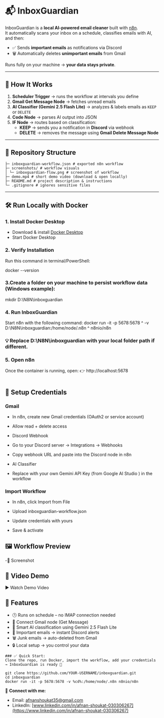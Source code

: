 # 📬 InboxGuardian  

InboxGuardian is a **local AI-powered email cleaner** built with [n8n](https://n8n.io/).  
It automatically scans your inbox on a schedule, classifies emails with AI, and then:  

- ✅ Sends **important emails** as notifications via Discord  
- 🗑️ Automatically deletes **unimportant emails** from Gmail  

Runs fully on your machine → **your data stays private**.  

---

## 🚀 How It Works  

1. **Scheduler Trigger** → runs the workflow at intervals you define  
2. **Gmail Get Message Node** → fetches unread emails  
3. **AI Classifier (Gemini 2.5 Flash Lite)** → analyzes & labels emails as `KEEP` or `DELETE`  
4. **Code Node** → parses AI output into JSON  
5. **IF Node** → routes based on classification:  
   - **KEEP** → sends you a notification in **Discord** via webhook  
   - **DELETE** → removes the message using **Gmail Delete Message Node**  

---

## 📂 Repository Structure  

```
├─ inboxguardian-workflow.json # exported n8n workflow
├─ screenshots/ # workflow visuals
│ └─ inboxguardian-flow.png # screenshot of workflow
├─ demo.mp4 # short demo video (download & open locally)
├─ README.md # project description & instructions
└─ .gitignore # ignores sensitive files
```


---

## 🛠️ Run Locally with Docker  

### 1. Install Docker Desktop  
- Download & install [Docker Desktop](https://www.docker.com/products/docker-desktop/)  
- Start Docker Desktop  

### 2. Verify Installation  
Run this command in terminal/PowerShell:  

docker --version

### 3.Create a folder on your machine to persist workflow data (Windows example):
mkdir D:\N8N\inboxguardian

### 4. Run InboxGuardian
Start n8n with the following command:
docker run -it -p 5678:5678 ^
  -v D:\N8N\inboxguardian:/home/node/.n8n ^
  n8nio/n8n
   ### 💡 Replace D:\N8N\inboxguardian with your local folder path if different.

### 5. Open n8n
Once the container is running, open:
👉 http://localhost:5678
```sh


```
## 🔑 Setup Credentials

### Gmail

- In n8n, create new Gmail credentials (OAuth2 or service account)

- Allow read + delete access

- Discord Webhook

- Go to your Discord server → Integrations → Webhooks

- Copy webhook URL and paste into the Discord node in n8n

- AI Classifier

- Replace with your own Gemini API Key (from Google AI Studio
) in the workflow

### Import Workflow

- In n8n, click Import from File

- Upload inboxguardian-workflow.json

- Update credentials with yours

- Save & activate


## 🖼️ Workflow Preview
-📸 Screenshot

## 🎥 Video Demo

▶ Watch Demo Video

## 🔔 Features 
- 🕒 Runs on schedule – no IMAP connection needed
- 📨 Connect Gmail node (Get Message)
- 🤖 Smart AI classification using Gemini 2.5 Flash Lite
- 📨 Important emails → instant Discord alerts
- 🗑️ Junk emails → auto-deleted from Gmail 
- 🔒 Local setup → you control your data



```
### ✅ Quick Start:
Clone the repo, run Docker, import the workflow, add your credentials → InboxGuardian is ready 🚀

git clone https://github.com/YOUR-USERNAME/inboxguardian.git
cd inboxguardian
docker run -it -p 5678:5678 -v %cd%:/home/node/.n8n n8nio/n8n
```

 📩 **Connect with me:** 
- Email: [afnanshoukat35@gmail.com](mailto:afnanshoukat35@gmail.com)
- LinkedIn: [www.linkedin.com/in/afnan-shoukat-030306267](https://www.linkedin.com/in/afnan-shoukat-030306267)

